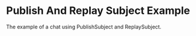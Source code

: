 # Publish And Replay Subject Example

The example of a chat using PublishSubject and ReplaySubject.
